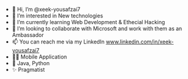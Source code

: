 - 👋 Hi, I’m @xeek-yousafzai7
- 👀 I’m interested in New technologies
- 🌱 I’m currently learning Web Development & Ethecial Hacking
- 💞️ I’m looking to collaborate with Microsoft and work with them as an Ambassador
- 📫 You can reach me via my LinkedIn www.linkedin.com/in/xeek-yousafzai7 
- 👨‍💻 Mobile Application
- 🙌 Java, Python
- ✨ Pragmatist

<!---
xeek-yousafzai7/xeek-yousafzai7 is a ✨ special ✨ repository because its `README.md` (this file) appears on your GitHub profile.
You can click the Preview link to take a look at your changes.
--->
